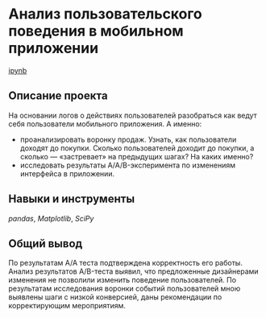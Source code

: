 # Анализ пользовательского поведения в мобильном приложении

[ipynb](https://github.com/AndreyBrykov/yandex_practicum/blob/main/onlinestore_funnel_and_abtest/onlinestore_funnel_and_abtest.ipynb)

## Описание проекта

На основании логов о действиях пользователей разобраться как ведут себя пользователи мобильного приложения. А именно:
- проанализировать воронку продаж. Узнать, как пользователи доходят до покупки. Сколько пользователей доходит до покупки, а сколько — «застревает» на предыдущих шагах? На каких именно?
- исследовать результаты A/A/B-эксперимента по изменениям интерфейса в приложении.

## Навыки и инструменты

*pandas*,
*Matplotlib*,
*SciPy*

## Общий вывод

По результатам A/A теста подтверждена корректность его работы. Анализ результатов A/B-теста выявил, что предложенные дизайнерами изменения не позволили изменить поведение пользователей. По результатам исследования воронки событий пользователей мною выявлены шаги с низкой конверсией, даны рекомендации по корректирующим мероприятиям.
